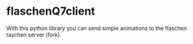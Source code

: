# flaschenQ7client
With this python library you can send simple animations to the flaschen taschen server (fork). 
